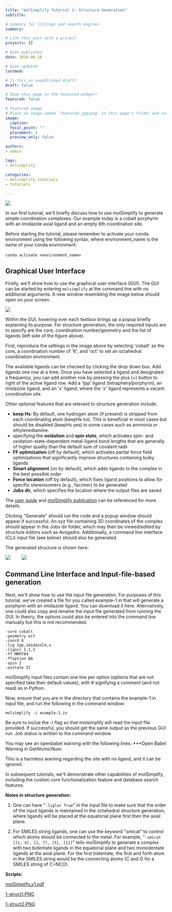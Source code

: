 ```yaml
---
title: "molSimplify Tutorial 1: Structure Generation"
subtitle: 

# Summary for listings and search engines
summary: 

# Link this post with a project
projects: []

# Date published
date: 2016-06-18

# Date updated
lastmod: 

# Is this an unpublished draft?
draft: false

# Show this page in the Featured widget?
featured: false

# Featured image
# Place an image named `featured.jpg/png` in this page's folder and customize its options here.
image:
  caption: 
  focal_point: ""
  placement: 2
  preview_only: false

authors:
- admin

tags:
- molsimplify

categories:
- molsimplify-tutorials
- tutorials

---
```

![](molsimplify-logo.png)


In our first tutorial, we'll briefly discuss how to use molSimplify to generate simple coordination complexes. Our example today is a cobalt porphyrin with an imidazole axial ligand and an empty 6th coordination site.


Before starting the tutorial, please remember to activate your conda environment using the following syntax, where environment\_name is the name of your conda environment:


`conda activate <environment_name>` 


Graphical User Interface
------------------------


Firstly, we'll show how to use the graphical user interface (GUI). The GUI can be started by entering `molsimplify` at the command line with no additional arguments. A new window resembling the image below should open on your screen.


![](1-screenshot.png)


Within the GUI, hovering over each textbox brings up a popup briefly explaining its purpose. For structure generation, the only required inputs are to specify are the core, coordination number/geometry and the list of ligands (left side of the figure above).


First, reproduce the settings in the image above by selecting 'cobalt' as the core, a coordination number of '6', and 'oct' to set an octahedral coordination environment.


The available ligands can be checked by clicking the drop down box. Add ligands one row at a time. Once you have selected a ligand and designated a frequency, you can add another row by pressing the plus (+) button to right of the active ligand row. Add a 'tpp' ligand (tetraphenylporphyrin), an imidazole ligand, and an 'x' ligand, where the 'x' ligand represents a vacant coordination site. 


Other optional features that are relevant to structure generation include:


* **keep Hs**: By default, one hydrogen atom (if present) is stripped from each coordinating atom (keepHs no). This is beneficial in most cases but should be disabled (keepHs yes) in some cases such as ammonia or ethylenediamine.
* specifying the **oxidation** and **spin state**, which activates spin- and oxidation-state-dependent metal-ligand bond lengths that are generally of higher quality than the default sum of covalent radii
* **FF optimization** (off by default), which activates partial force field optimizations that significantly improve structures containing bulky ligands
* **Smart alignment** (on by default), which adds ligands to the complex in the best possible order
* **Force location** (off by default), which fixes ligand positions to allow for specific stereoisomers (e.g., fac/mer) to be generated
* **Jobs dir**, which specifies the location where the output files are saved

The [user guide](molSimplify_v1.pdf) and [molSimplify publication](http://onlinelibrary.wiley.com/doi/10.1002/jcc.24437/abstract) can be referenced for more details.


Clicking "Generate" should run the code and a popup window should appear if successful. An xyz file containing 3D coordinates of the complex should appear in the Jobs dir folder, which may then be viewed/edited by structure editors such as Avogadro. Additionally, a command line interface (CLI) input file (see below) should also be generated.


The generated structure is shown here:


![](1-struct1.PNG)         ![](1-struct2.PNG)        


Command Line Interface and Input-file-based generation
------------------------------------------------------


Next, we'll show how to use the input file generation. For purposes of this tutorial, we've created a file for you called example-1.in that will generate a porphyrin with an imidazole ligand. You can download it here. Alternatively, one could also copy and rename the input file generated from running the GUI. In theory, the options could also be entered into the command line manually but this is not recommended.


    -core cobalt 
    -geometry oct  
    -coord 6  
    -lig tpp,imidazole,x  
    -ligocc 1,1,1   
    -ff MMFF94   
    -ffoption BA  
    -spin 2   
    -oxstate II


molSimplify input files contain one line per option (options that are not specified take their default values), with # signifying a comment (and not read) as in Python.


Now, ensure that you are in the directory that contains the example-1.in input file, and run the following in the command window:


`molsimplify -i example-1.in`

Be sure to inclue the -i flag so that molsimplify will read the input file provided. If successful, you should get the same output as the previous GUI run. Job status is written to the command window.


You may see an openbabel warning with the following lines: ***Open Babel Warning in GetAtomicNum.


This is a harmless warning regarding the site with no ligand, and it can be ignored.


In subsequent tutorials, we'll demonstrate other capabilities of molSimplify, including the custom core functionalization feature and database search features.


**Notes in structure generation:**


1) One can have "`-ligloc True`" in the input file to make sure that the order of the input ligands is maintained in the octahedral structure generation, where ligands will be placed at the equatorial plane first then the axial plane.


2) For SMILES string ligands, one can use the keyword "smicat" to control which atoms should be connected to the metal. For example, "``-smicat [[1, 4], [2, 7], [5], [1]]``" tells molSimplify to generate a complex with two bidentate ligands in the equatorial plane and two monodentate ligands at the axial plane. For the first bidentate, the first and forth atom in the SMILES string would be the connecting atoms (C and O for a SMILES string of C=NCO). 


**Scripts:**

[molSimplify_v1.pdf](molSimplify_v1.pdf)

[1-struct1.PNG](1-struct1.PNG)

[1-struct2.PNG](1-struct2.PNG)
